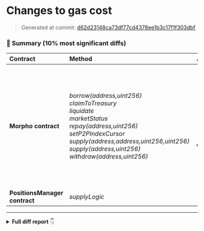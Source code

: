 # Changes to gas cost

> Generated at commit: [d62d23148ca73df77cd4378ee1b3c17f1f303dbf](/Rubilmax/foundry-gas-diff/commit/d62d23148ca73df77cd4378ee1b3c17f1f303dbf)

### 🧾 Summary (10% most significant diffs)

| Contract | Method | Avg (+/-) | % |
|:-|:-|-:|-:|
| **Morpho contract** | _borrow(address,uint256)_<br />_claimToTreasury_<br />_liquidate_<br />_marketStatus_<br />_repay(address,uint256)_<br />_setP2PIndexCursor_<br />_supply(address,address,uint256,uint256)_<br />_supply(address,uint256)_<br />_withdraw(address,uint256)_ | -43,939 ✅<br />+3,963 ❌<br />-69,325 ✅<br />+622 ❌<br />-22,934 ✅<br />+25,350 ❌<br />+402,561 ❌<br />-22,356 ✅<br />-15,968 ✅ | **-7.91%**<br />**+46.86%**<br />**-21.50%**<br />**+53.99%**<br />**-8.94%**<br />**+512.43%**<br />**+2898.00%**<br />**-6.03%**<br />**-6.02%** |
| **PositionsManager contract** | _supplyLogic_ | -21,036 ✅ | **-5.76%** |
---

<details>
<summary><strong>Full diff report</strong> 👇</summary>
<br />

| Contract | Deployment Cost (+/-) | Method | Min (+/-) | % | Avg (+/-) | % | Median (+/-) | % | Max (+/-) | % | # Calls (+/-) |
|:-|-:|:-|-:|-:|-:|-:|-:|-:|-:|-:|-:|
| **Morpho contract** | 3,381,129&nbsp;(+113,744) | _borrow(address,uint256)_<br />_borrow(address,uint256,uint256)_<br />_borrowBalanceInOf_<br />_cEth_<br />_claimRewards_<br />_claimToTreasury_<br />_createMarket_<br />_defaultMaxGasForMatching_<br />_deltas_<br />_enteredMarkets_<br />_getEnteredMarkets_<br />_getNext_<br />_initialize_<br />_interestRatesManager_<br />_isClaimRewardsPaused_<br />_lastPoolIndexes_<br />_liquidate_<br />_marketParameters_<br />_marketStatus_<br />_maxSortedUsers_<br />_p2pBorrowIndex_<br />_p2pSupplyIndex_<br />_positionsManager_<br />_repay(address,address,uint256)_<br />_repay(address,uint256)_<br />_rewardsManager_<br />_setDefaultMaxGasForMatching_<br />_setIncentivesVault_<br />_setInterestRatesManager_<br />_setMaxSortedUsers_<br />_setP2PIndexCursor_<br />_setPositionsManager_<br />_setReserveFactor_<br />_setRewardsManager_<br />_setTreasuryVault_<br />_supply(address,address,uint256)_<br />_supply(address,address,uint256,uint256)_<br />_supply(address,uint256)_<br />_supplyBalanceInOf_<br />_treasuryVault_<br />_updateP2PIndexes_<br />_wEth_<br />_withdraw(address,uint256)_<br />_withdraw(address,uint256,address)_ | 13,703&nbsp;(+9,785)<br />11,078&nbsp;(-382,423)<br />894&nbsp;(0)<br />405&nbsp;(0)<br />5,871&nbsp;(0)<br />1,194&nbsp;(+22)<br />2,736&nbsp;(+22)<br />568&nbsp;(-67)<br />1,050&nbsp;(0)<br />616&nbsp;(+22)<br />1,256&nbsp;(+22)<br />1,057&nbsp;(+22)<br />3,765&nbsp;(-45)<br />471&nbsp;(+22)<br />443&nbsp;(+44)<br />742&nbsp;(0)<br />11,771&nbsp;(+7,706)<br />669&nbsp;(0)<br />774&nbsp;(+22)<br />373&nbsp;(+22)<br />593&nbsp;(+22)<br />591&nbsp;(+22)<br />493&nbsp;(+22)<br />8,542&nbsp;(-517)<br />13,873&nbsp;(+9,949)<br />471&nbsp;(+22)<br />1,113&nbsp;(-66)<br />2,695&nbsp;(0)<br />2,673&nbsp;(+44)<br />621&nbsp;(+44)<br />2,717&nbsp;(-2,230)<br />2,697&nbsp;(+67)<br />2,717&nbsp;(-67)<br />2,631&nbsp;(0)<br />2,629&nbsp;(0)<br />469,051&nbsp;(-4,937)<br />11,502&nbsp;(-2,389)<br />13,923&nbsp;(+10,006)<br />980&nbsp;(+44)<br />493&nbsp;(+22)<br />1,766&nbsp;(-45)<br />2,426&nbsp;(+22)<br />5,649&nbsp;(+1,772)<br />327,424&nbsp;(-8,284) | **+249.74%**<br />**-97.18%**<br />**0.00%**<br />**0.00%**<br />**0.00%**<br />**+1.88%**<br />**+0.81%**<br />**-10.55%**<br />**0.00%**<br />**+3.70%**<br />**+1.78%**<br />**+2.13%**<br />**-1.18%**<br />**+4.90%**<br />**+11.03%**<br />**0.00%**<br />**+189.57%**<br />**0.00%**<br />**+2.93%**<br />**+6.27%**<br />**+3.85%**<br />**+3.87%**<br />**+4.67%**<br />**-5.71%**<br />**+253.54%**<br />**+4.90%**<br />**-5.60%**<br />**0.00%**<br />**+1.67%**<br />**+7.63%**<br />**-45.08%**<br />**+2.55%**<br />**-2.41%**<br />**0.00%**<br />**0.00%**<br />**-1.04%**<br />**-17.20%**<br />**+255.45%**<br />**+4.70%**<br />**+4.67%**<br />**-2.48%**<br />**+0.92%**<br />**+45.71%**<br />**-2.47%** | 511,848&nbsp;(-43,939)<br />453,367&nbsp;(+4,279)<br />1,410&nbsp;(-14)<br />655&nbsp;(-10)<br />162,715&nbsp;(+28)<br />12,420&nbsp;(+3,963)<br />259,951&nbsp;(-802)<br />568&nbsp;(-67)<br />2,171&nbsp;(-77)<br />834&nbsp;(+22)<br />1,514&nbsp;(+25)<br />1,127&nbsp;(+22)<br />247,044&nbsp;(+84)<br />476&nbsp;(+23)<br />443&nbsp;(+44)<br />914&nbsp;(-5)<br />253,108&nbsp;(-69,325)<br />1,079&nbsp;(-21)<br />1,774&nbsp;(+622)<br />373&nbsp;(+22)<br />705&nbsp;(+18)<br />710&nbsp;(+18)<br />493&nbsp;(+22)<br />57,644&nbsp;(-2,020)<br />233,500&nbsp;(-22,934)<br />676&nbsp;(+18)<br />7,779&nbsp;(-872)<br />23,750&nbsp;(+19)<br />5,732&nbsp;(+62)<br />4,598&nbsp;(+49)<br />30,297&nbsp;(+25,350)<br />5,756&nbsp;(+85)<br />42,724&nbsp;(-1,062)<br />21,643&nbsp;(+25)<br />23,553&nbsp;(+39)<br />469,051&nbsp;(-4,937)<br />416,452&nbsp;(+402,561)<br />348,636&nbsp;(-22,356)<br />1,181&nbsp;(+35)<br />1,293&nbsp;(+22)<br />22,820&nbsp;(-2,300)<br />2,426&nbsp;(+22)<br />249,208&nbsp;(-15,968)<br />327,424&nbsp;(-8,284) | **-7.91%**<br />**+0.95%**<br />**-0.98%**<br />**-1.50%**<br />**+0.02%**<br />**+46.86%**<br />**-0.31%**<br />**-10.55%**<br />**-3.43%**<br />**+2.71%**<br />**+1.68%**<br />**+1.99%**<br />**+0.03%**<br />**+5.08%**<br />**+11.03%**<br />**-0.54%**<br />**-21.50%**<br />**-1.91%**<br />**+53.99%**<br />**+6.27%**<br />**+2.62%**<br />**+2.60%**<br />**+4.67%**<br />**-3.39%**<br />**-8.94%**<br />**+2.74%**<br />**-10.08%**<br />**+0.08%**<br />**+1.09%**<br />**+1.08%**<br />**+512.43%**<br />**+1.50%**<br />**-2.43%**<br />**+0.12%**<br />**+0.17%**<br />**-1.04%**<br />**+2898.00%**<br />**-6.03%**<br />**+3.05%**<br />**+1.73%**<br />**-9.16%**<br />**+0.92%**<br />**-6.02%**<br />**-2.47%** | 398,171&nbsp;(-236,518)<br />430,755&nbsp;(-8,480)<br />894&nbsp;(0)<br />405&nbsp;(0)<br />177,285&nbsp;(+22)<br />7,913&nbsp;(+2,917)<br />254,459&nbsp;(-930)<br />568&nbsp;(-67)<br />1,050&nbsp;(0)<br />889&nbsp;(+22)<br />1,530&nbsp;(+22)<br />1,130&nbsp;(+22)<br />247,904&nbsp;(-45)<br />471&nbsp;(+22)<br />443&nbsp;(+44)<br />742&nbsp;(0)<br />379,725&nbsp;(-8,991)<br />669&nbsp;(0)<br />1,774&nbsp;(+1,022)<br />373&nbsp;(+22)<br />593&nbsp;(+22)<br />591&nbsp;(+22)<br />493&nbsp;(+22)<br />11,007&nbsp;(-1,471)<br />148,456&nbsp;(-17,582)<br />471&nbsp;(+22)<br />8,238&nbsp;(-66)<br />23,878&nbsp;(0)<br />5,732&nbsp;(+62)<br />4,598&nbsp;(+49)<br />4,881&nbsp;(-66)<br />5,756&nbsp;(+85)<br />2,717&nbsp;(-67)<br />21,814&nbsp;(0)<br />23,812&nbsp;(0)<br />469,051&nbsp;(-4,937)<br />540,732&nbsp;(+526,841)<br />345,216&nbsp;(-49,628)<br />980&nbsp;(+44)<br />493&nbsp;(+22)<br />21,822&nbsp;(-2,657)<br />2,426&nbsp;(+22)<br />182,413&nbsp;(-2,833)<br />327,424&nbsp;(-8,284) | **-37.27%**<br />**-1.93%**<br />**0.00%**<br />**0.00%**<br />**+0.01%**<br />**+58.39%**<br />**-0.36%**<br />**-10.55%**<br />**0.00%**<br />**+2.54%**<br />**+1.46%**<br />**+1.99%**<br />**-0.02%**<br />**+4.90%**<br />**+11.03%**<br />**0.00%**<br />**-2.31%**<br />**0.00%**<br />**+135.90%**<br />**+6.27%**<br />**+3.85%**<br />**+3.87%**<br />**+4.67%**<br />**-11.79%**<br />**-10.59%**<br />**+4.90%**<br />**-0.79%**<br />**0.00%**<br />**+1.09%**<br />**+1.08%**<br />**-1.33%**<br />**+1.50%**<br />**-2.41%**<br />**0.00%**<br />**0.00%**<br />**-1.04%**<br />**+3792.68%**<br />**-12.57%**<br />**+4.70%**<br />**+4.67%**<br />**-10.85%**<br />**+0.92%**<br />**-1.53%**<br />**-2.47%** | 1,084,878&nbsp;(-14,126)<br />926,748&nbsp;(+244,864)<br />4,894&nbsp;(0)<br />2,405&nbsp;(0)<br />314,724&nbsp;(+66)<br />23,501&nbsp;(-35)<br />305,124&nbsp;(-2,270)<br />568&nbsp;(-67)<br />9,050&nbsp;(0)<br />889&nbsp;(+22)<br />2,911&nbsp;(+22)<br />1,193&nbsp;(+22)<br />247,904&nbsp;(-45)<br />2,471&nbsp;(+22)<br />443&nbsp;(+44)<br />2,742&nbsp;(0)<br />546,086&nbsp;(-10,768)<br />2,669&nbsp;(0)<br />2,774&nbsp;(+22)<br />373&nbsp;(+22)<br />2,593&nbsp;(+22)<br />2,591&nbsp;(+22)<br />493&nbsp;(+22)<br />200,020&nbsp;(-4,621)<br />2,293,327&nbsp;(-8,768)<br />2,471&nbsp;(+22)<br />10,238&nbsp;(-66)<br />23,878&nbsp;(0)<br />8,791&nbsp;(+79)<br />8,576&nbsp;(+55)<br />108,709&nbsp;(+103,762)<br />8,815&nbsp;(+102)<br />108,692&nbsp;(-2,679)<br />21,814&nbsp;(0)<br />23,812&nbsp;(0)<br />469,051&nbsp;(-4,937)<br />697,123&nbsp;(+683,232)<br />2,095,559&nbsp;(-5,545)<br />4,980&nbsp;(+44)<br />2,493&nbsp;(+22)<br />51,876&nbsp;(-2,657)<br />2,426&nbsp;(+22)<br />1,930,391&nbsp;(-13,111)<br />327,424&nbsp;(-8,284) | **-1.29%**<br />**+35.91%**<br />**0.00%**<br />**0.00%**<br />**+0.02%**<br />**-0.15%**<br />**-0.74%**<br />**-10.55%**<br />**0.00%**<br />**+2.54%**<br />**+0.76%**<br />**+1.88%**<br />**-0.02%**<br />**+0.90%**<br />**+11.03%**<br />**0.00%**<br />**-1.93%**<br />**0.00%**<br />**+0.80%**<br />**+6.27%**<br />**+0.86%**<br />**+0.86%**<br />**+4.67%**<br />**-2.26%**<br />**-0.38%**<br />**+0.90%**<br />**-0.64%**<br />**0.00%**<br />**+0.91%**<br />**+0.65%**<br />**+2097.47%**<br />**+1.17%**<br />**-2.41%**<br />**0.00%**<br />**0.00%**<br />**-1.04%**<br />**+4918.52%**<br />**-0.26%**<br />**+0.89%**<br />**+0.89%**<br />**-4.87%**<br />**+0.92%**<br />**-0.67%**<br />**-2.47%** | 331&nbsp;(+74)<br />43&nbsp;(+3)<br />519&nbsp;(-1)<br />24&nbsp;(+1)<br />17&nbsp;(0)<br />5&nbsp;(-5)<br />1,717&nbsp;(+223)<br />4&nbsp;(+3)<br />214&nbsp;(+7)<br />5&nbsp;(0)<br />87&nbsp;(-1)<br />36&nbsp;(0)<br />284&nbsp;(+37)<br />2,546&nbsp;(+401)<br />1&nbsp;(0)<br />347&nbsp;(-2)<br />32&nbsp;(+4)<br />156&nbsp;(+3)<br />4&nbsp;(-6)<br />1&nbsp;(0)<br />482&nbsp;(+2)<br />453&nbsp;(0)<br />1&nbsp;(0)<br />4&nbsp;(0)<br />69&nbsp;(+5)<br />2,829&nbsp;(+438)<br />39&nbsp;(+10)<br />285&nbsp;(+37)<br />2&nbsp;(0)<br />4&nbsp;(0)<br />4&nbsp;(+3)<br />2&nbsp;(0)<br />21&nbsp;(0)<br />286&nbsp;(+37)<br />287&nbsp;(+37)<br />1&nbsp;(0)<br />3&nbsp;(+2)<br />673&nbsp;(+165)<br />476&nbsp;(0)<br />5&nbsp;(0)<br />1,313&nbsp;(+3)<br />1&nbsp;(0)<br />93&nbsp;(+8)<br />1&nbsp;(0) |
| **PositionsManager contract** | 4,592,720&nbsp;(+291,600) | _borrowLogic_<br />_liquidateLogic_<br />_repayLogic_<br />_supplyLogic_<br />_withdrawLogic_ | 556&nbsp;(-147,533)<br />1,046&nbsp;(-1,855)<br />679&nbsp;(0)<br />759&nbsp;(+22)<br />657&nbsp;(0) | **-99.62%**<br />**-63.94%**<br />**0.00%**<br />**+2.99%**<br />**0.00%** | 503,082&nbsp;(-39,042)<br />247,375&nbsp;(-82,027)<br />219,166&nbsp;(-25,060)<br />344,282&nbsp;(-21,036)<br />244,934&nbsp;(-20,058) | **-7.20%**<br />**-24.90%**<br />**-10.26%**<br />**-5.76%**<br />**-7.57%** | 426,548&nbsp;(-15,648)<br />376,224&nbsp;(-8,359)<br />141,582&nbsp;(-19,981)<br />342,120&nbsp;(-53,095)<br />178,893&nbsp;(-2,526) | **-3.54%**<br />**-2.17%**<br />**-12.37%**<br />**-13.43%**<br />**-1.39%** | 1,081,377&nbsp;(-13,795)<br />542,584&nbsp;(-10,136)<br />2,289,787&nbsp;(-8,443)<br />2,092,034&nbsp;(-5,214)<br />1,926,871&nbsp;(-12,804) | **-1.26%**<br />**-1.83%**<br />**-0.37%**<br />**-0.25%**<br />**-0.66%** | 374&nbsp;(+79)<br />32&nbsp;(+5)<br />73&nbsp;(+6)<br />677&nbsp;(+169)<br />94&nbsp;(+9) |
| **InterestRatesManager contract** | 845,047&nbsp;(+38,239) | _updateP2PIndexes_ | 618&nbsp;(0) | **0.00%** | 24,182&nbsp;(-3,004) | **-11.05%** | 20,674&nbsp;(-2,612) | **-11.22%** | 102,527&nbsp;(-320) | **-0.31%** | 2,551&nbsp;(+237) |
| **RewardsManager contract** | 972,578&nbsp;(0) | _accrueUserBorrowUnclaimedRewards_<br />_accrueUserSupplyUnclaimedRewards_<br />_claimRewards_<br />_compBorrowerIndex_<br />_compSupplierIndex_<br />_getLocalCompBorrowState_<br />_getLocalCompSupplyState_<br />_initialize_ | 2,107&nbsp;(0)<br />2,129&nbsp;(0)<br />20,828&nbsp;(+88)<br />708&nbsp;(0)<br />731&nbsp;(0)<br />826&nbsp;(0)<br />849&nbsp;(0)<br />2,753&nbsp;(0) | **0.00%**<br />**0.00%**<br />**+0.42%**<br />**0.00%**<br />**0.00%**<br />**0.00%**<br />**0.00%**<br />**0.00%** | 23,043&nbsp;(-185)<br />28,068&nbsp;(+27)<br />68,539&nbsp;(-36)<br />1,088&nbsp;(-64)<br />912&nbsp;(-29)<br />1,270&nbsp;(-89)<br />1,071&nbsp;(-44)<br />68,914&nbsp;(+35) | **-0.80%**<br />**+0.10%**<br />**-0.05%**<br />**-5.56%**<br />**-3.08%**<br />**-6.55%**<br />**-3.95%**<br />**+0.05%** | 23,802&nbsp;(0)<br />25,824&nbsp;(0)<br />67,447&nbsp;(+71)<br />708&nbsp;(0)<br />731&nbsp;(0)<br />826&nbsp;(0)<br />849&nbsp;(0)<br />69,148&nbsp;(0) | **0.00%**<br />**0.00%**<br />**+0.11%**<br />**0.00%**<br />**0.00%**<br />**0.00%**<br />**0.00%**<br />**0.00%** | 56,277&nbsp;(0)<br />57,058&nbsp;(0)<br />182,933&nbsp;(-2,066)<br />2,708&nbsp;(0)<br />2,731&nbsp;(0)<br />2,826&nbsp;(0)<br />2,849&nbsp;(0)<br />69,148&nbsp;(0) | **0.00%**<br />**0.00%**<br />**-1.12%**<br />**0.00%**<br />**0.00%**<br />**0.00%**<br />**0.00%**<br />**0.00%** | 669&nbsp;(+93)<br />959&nbsp;(+174)<br />24&nbsp;(0)<br />21&nbsp;(+3)<br />22&nbsp;(+3)<br />18&nbsp;(+3)<br />18&nbsp;(+3)<br />284&nbsp;(+37) |
| **IncentivesVault contract** | 623,575&nbsp;(-17,019) | _tradeCompForMorphoTokens_ | 443&nbsp;(0) | **0.00%** | 33,621&nbsp;(-51) | **-0.15%** | 36,308&nbsp;(-78) | **-0.21%** | 65,565&nbsp;(-86) | **-0.13%** | 6&nbsp;(0) |
</details>